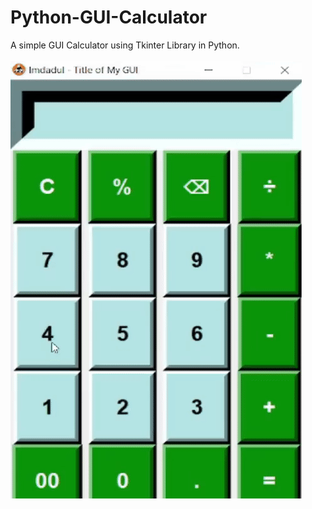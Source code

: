 # Python-GUI-Calculator
A simple GUI Calculator using Tkinter Library in Python.<br><br>
![](https://github.com/imdadulethicalhacker/Python-GUI-Calculator/blob/main/ezgif.com-optimize.gif?raw=true)
